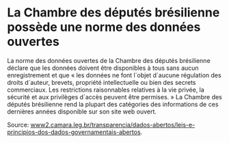 # La Chambre des députés brésilienne possède une norme des données ouvertes

La norme des données ouvertes de la Chambre des députés brésilienne déclare que les données doivent être disponibles à tous sans aucun enregistrement et que « les données ne font l´objet d´aucune régulation des droits d´auteur, brevets, propriété intellectuelle ou bien des secrets commerciaux. Les restrictions raisonnables relatives à la vie privée, la sécurité et aux privilèges d´accès peuvent être permises. » La Chambre des députés brésilienne rend la plupart des catégories des informations de ces dernières années disponible sur son site web ouvert.

Source: [www2.camara.leg.br/transparencia/dados-abertos/leis-e-principios-dos-dados-governamentais-abertos](http://www2.camara.leg.br/transparencia/dados-abertos/leis-e-principios-dos-dados-governamentais-abertos).
